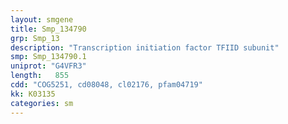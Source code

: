 ```yaml
---
layout: smgene
title: Smp_134790
grp: Smp_13
description: "Transcription initiation factor TFIID subunit"
smp: Smp_134790.1
uniprot: "G4VFR3"
length:   855
cdd: "COG5251, cd08048, cl02176, pfam04719"
kk: K03135
categories: sm
---
```

